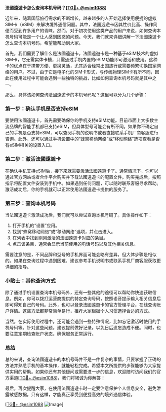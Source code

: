 **法國遠遊卡怎么查询本机号码？[[TG💪+ @esim1088](https://t.me/s/esim1088)]**

近年来，随着国际旅行需求的不断增长，越来越多的人开始选择使用便捷的虚拟SIM卡（eSIM）来解决境外通信问题。其中，法国远遊卡因其性价比高、操作简便而受到许多用户的青睐。然而，对于初次使用这类产品的用户来说，如何查询本机号码可能是一个让人感到困惑的问题。今天，我们就来详细讲解一下法國遠遊卡怎么查询本机号码，希望能帮助到大家。

首先，我们需要了解什么是法國遠遊卡。法國遠遊卡是一种基于eSIM技术的虚拟SIM卡，它无需实体卡槽，只需通过手机内置的eSIM功能即可激活和使用。这种卡的优点在于携带方便、更换灵活，尤其适合经常出国旅行或需要频繁切换国家网络的用户。不过，由于它是电子化的SIM卡形式，与传统物理SIM卡有所不同，因此在使用过程中可能会遇到一些独特的挑战，比如如何查询本机号码就是其中之一。

那么，具体该如何查询法國遠遊卡的本机号码呢？这里可以分为几个步骤：

### 第一步：确认手机是否支持eSIM

要使用法國遠遊卡，首先需要确保你的手机支持eSIM功能。目前市面上大多数主流品牌的智能手机都已支持eSIM，但具体型号可能会有所不同。如果你不确定自己的手机是否支持eSIM，可以查阅手机的说明书或者直接联系手机厂商客服进行咨询。此外，还可以通过手机设置中的“蜂窝移动网络”或“移动网络”选项查看是否有eSIM相关的设置入口。

### 第二步：激活法國遠遊卡

在确认手机支持eSIM后，接下来就需要激活法國遠遊卡了。通常情况下，你可以通过官方网站或者合作平台购买并下载法國遠遊卡的配置文件。购买完成后，按照指示将配置文件安装到手机中。如果遇到任何问题，可以随时联系客服寻求帮助。激活成功后，你的手机就可以正常使用法國遠遊卡提供的服务了。

### 第三步：查询本机号码

当法國遠遊卡激活成功后，我们就可以尝试查询本机号码了。具体操作如下：

1. 打开手机的“设置”应用。
2. 找到“蜂窝移动网络”或“移动网络”选项，并点击进入。
3. 在列表中找到刚刚激活的法國遠遊卡对应的条目。
4. 点击该条目，通常会显示当前使用的电话号码以及其他相关信息。

需要注意的是，不同品牌和型号的手机界面可能会略有差异，但大体步骤是相似的。如果在查询过程中遇到困难，建议参考手机说明书或联系手机厂商客服获取更详细的指导。

### 小贴士：其他查询方式

除了通过手机设置查询本机号码外，还有一些其他的途径可以帮助你快速获取信息。例如，你可以拨打运营商提供的特定查询号码，按照语音提示输入相关信息后即可得知自己的号码。此外，也可以登录法國遠遊卡的官方管理平台，在线查询账户详情。这些方法都非常简单易行，推荐大家根据个人习惯选择合适的方式。

当然，在实际使用过程中，还可能会遇到一些特殊情况，比如忘记激活时使用的手机号码等。针对这些问题，建议提前做好记录，以免日后遗忘造成不便。同时，也要注意定期检查账户状态，确保服务正常运行。

### 总结

总的来说，查询法國遠遊卡的本机号码并不是一件复杂的事情，只要掌握了正确的方法并熟悉手机的基本操作，就能轻松完成。希望本文所提供的步骤能够为大家提供实用的帮助。如果你还有其他疑问或需要进一步的信息，欢迎随时访问我们的官方渠道[[TG💪+ @esim1088](https://t.me/s/esim1088)]，我们将竭诚为你解答！

最后，再次提醒大家，在使用法國遠遊卡时一定要注意保护个人信息安全，避免泄露敏感数据。只有这样，才能真正享受到便捷高效的境外通信体验。

[[TG💪+ @esim1088](https://t.me/s/esim1088) ![Image](https://i.postimg.cc/4NQfJmqS/Snipaste-2025-05-13-00-14-12.png)]